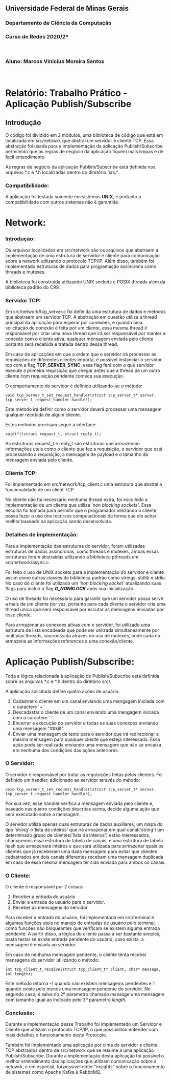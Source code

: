 ## **Universidade Federal de Minas Gerais**
### **Departamento de Ciência da Computação**
### **Curso de Redes 2020/2º**

</br>

### **Aluno:** Marcos Vinicius Moreira Santos

</br>


# Relatório: Trabalho Prático - Aplicação Publish/Subscribe
## Introdução

O código foi dividido em 2 modulos, uma biblioteca de código que está em localizada em src/netowrk que abstrai um servidor e cliente TCP. Essa abstração foi usada para a implementação da aplicação Publish/Subscribe permitindo que as regras de negócio da aplicação fiquem mais limpas e de facil entendimento.

As regras de negócio da aplicação Publish/Subscribe está definida nos arquivos *.c e *.h localizadas dentro do diretório 'src/'.

### Compatibilidade:
A aplicação foi testada somente em sistemas **UNIX**, e portanto a compatibilidade com outros sistemas não é garantida.

# Network:

### Introdução:
Os arquivos localizados em src/network são os arquivos que abstraem a implementação de uma estrutura de servidor e cliente para comunicação sobre a network utilizando o protocolo TCP/IP. Além disso, também foi implementado estruturas de dados para programação assíncrona como threads e mutexes.

A biblioteca foi construida utilizando UNIX sockets e POSIX threads além da biblioteca padrão do C99.

### Servidor TCP:
Em src/network/tcp_server.c foi definida uma estrutura de dados e metodos que abstraem um servidor TCP. A abstração em questão utiliza a thread principal da aplicação para esperar por conexões, e quando uma solicitação de conexão é feita por um cliente, essa mesma thread é responsável por criar uma nova thread que irá ser responsável por manter a conexão com o cliente ativa, qualquer mensagem enviada pelo cliente portanto será recebida e tratada dentro dessa thread.

Em caso de aplicações em que a ordem que o servidor irá processar as requisições de diferentes clientes importa, é possivel instanciar o servidor tcp com a flag **TCP_SERVER_SYNC**, essa flag fará com o que servidor execute a primeira requisição que chegar antes que a thread de um outro cliente com requisição pendente comece sua execução.

O comportamento do servidor é definido utilizando-se o método:

    void tcp_server_t_set_request_handler(struct tcp_server_t* server, tcp_server_t_request_handler handler);

Este método irá definir como o servidor deverá processar uma mensagem qualquer recebida de algum cliente.

Estes metodos precisam seguir a interface:

    void(*)(struct request_t, struct reply_t);

As estruturas request_t e reply_t são estruturas que armazenam informações uteis como o cliente que fez a requisição, o servidor que está processando a requisição, a mensagem de payload e o tamanho da mensagem enviada pelo cliente.

### Cliente TCP:
Foi implementado em src/network/tcp_client.c uma estrutura que abstrai a funcionalidade de um client TCP.

No cliente não foi necessário nenhuma thread extra, foi escolhido a implementação de um cliente que utiliza *'non blocking sockets'*. Essa escolha foi tomada para permitir que o programador utilizando o cliente possa fazer o uso dos recursos computacionais da forma que ele achar melhor baseado na aplicação sendo desenvolvida.

### Detalhes de implementação:
Para a implementação das estruturas do servidor, foram utilizadas estruturas de dados assincronas, como threads e mutexes, ambas essas estruturas foram abstraidas utilizando a biblioteca pthreads em src/network/async.c.

Foi feito o uso de UNIX sockets para a implementação do servidor e cliente assim como outras classes da biblioteca padrão como strings, stdlib e stdio. No caso do cliente foi utilizado um *'non blocking socket'*  atualizando suas flags para incluir a flag ***O_NONBLOCK*** após sua inicialização.

O uso de threads foi necessário para garantir que um servidor possa servir a mais de um cliente por vez, portanto para cada cliente o servidor cria uma thread unica que será responsável por escutar as mensagens enviadas por esse cliente.

Para armazenar as conexoes ativas com o servidor, foi utilizado uma estrutura de lista encadeada que pode ser utilizada simultaneamente por multiplas threads, sincronizada através do uso de mutexes, onde cada nó armazena as informações references à uma conexão/cliente.

# Aplicação Publish/Subscribe:
Toda a lógica relacionada à aplicação de Publish/Subscribe está definida sobre os arquivos *.c e *.h dentro do diretório src/.

A aplicação solicitada define quatro ações de usuário:

1. Cadastrar o cliente em um canal enviando uma mengagem iniciada com o caractere '+'.
2. Descadastar o cliente de um canal enviando uma mengagem iniciada com o caractere '-'.
3. Encerrar a execução do servidor e todas as suas conexoes enviando uma mensagem "##kill".
4. Enviar uma mensagem de texto para o servidor que irá redirecionar a mesma mensagem para qualquer cliente que esteja interessado. Essa ação pode ser realizada enviando uma mensagem que não se encaixa em nenhuma das condições das ações anteriores.

### O Servidor:

O servidor é responsável por tratar as requisições feitas pelos clientes. Foi definido um handler, adicionado ao servidor através do método: 

    void tcp_server_t_set_request_handler(struct tcp_server_t* server, tcp_server_t_request_handler handler);


Por sua vez, esse handler verifica a mensagem enviada pelo cliente e, baseado nas quatro condições descritas acima, decide alguma ação que será executado sobre a mensagem.

O servidor utiliza apenas duas estruturas de dados auxiliares, um mapa do tipo 'string'->'lista de inteiros' que irá armazenar em qual canal('string') um determinado grupo de clientes('lista de inteiros') estão interessados, chamaremos essa estrutura de tabela de canais, e uma estrutura de tabela hash que armazenará inteiros e que será utilizada para armazenar quais os clientes que já receberam uma dada mensagem para evitar que clientes cadastrados em dois canais diferentes recebam uma mensagem duplicada em caso de essa mesma mensagem ter sido enviada para ambos os canais.

### O Cliente:
O cliente é responsável por 2 coisas:
    
1. Receber a entrada do usuário 
2. Enviar a entrada do usuário para o servidor.
3. Receber as mensagens do servidor

Para receber a entrada do usuário, foi implementada em src/terminal.h algumas funções uteis no manejo de entradas de usuário pelo terminal, como funções não bloqueantes que verificam se existem alguma entrada pendente. A partir disso, a lógica do cliente passa a ser bastante simples, basta testar se existe entrada pendente do usuário, caso exista, a mensagem é enviada ao servidor.

Em caso de nenhuma mensagem pendente, o cliente tenta receber mensagens do servidor utilizando o método:

    int tcp_client_t_receive(struct tcp_client_t* client, char* message, int length);

Este método retorna -1 quando não existem mensagems pendentes e 1 quando existe pelo menos uma mensagem pendente do servidor. No segundo caso, é salva no 2º parametro chamado *message* uma mensagem com tamanho igual ao indicado pelo 3º parametro *length*.

### Conclusão:

Durante a implementação desse Trabalho foi implementado um Servidor e Cliente que utilizam o protocolo TCP/IP, o que possibilitou entender com mais detalhes o funcionamento deste Protocolo.

Também foi implementado uma aplicação por cima do servidor e cliente TCP abstraidos dentro de src/network que se resume a uma aplicação Publish/Subscribe. Durante a implementação desta aplicação foi possível o melhor entendimento das aplicações que utilizam comunicação sobre a netowrk, e em especial, foi possivel obter "insights" sobre o funcionamento de sistemas como Apache Kafka e RabbitMQ.